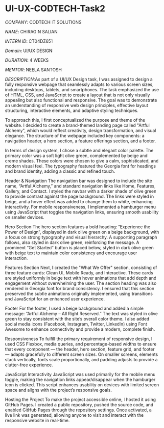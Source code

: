 # UI-UX-CODTECH-Task2

*COMPANY*: CODTECH IT SOLUTIONS

*NAME*: CHIRAG N SALIAN

*INTERN ID*: CT04DZ651

*Domain*: UI/UX DESIGN

*DURATION*: 4 WEEKS

*MENTOR*: NEELA SANTOSH

*DESCRIPTION*:As part of a UI/UX Design task, I was assigned to design a fully responsive webpage that seamlessly adapts to various screen sizes, including desktops, tablets, and smartphones. The task emphasized the use of HTML, CSS, and JavaScript to create a layout that is not only visually appealing but also functional and responsive. The goal was to demonstrate an understanding of responsive web design principles, effective layout structuring, interactive elements, and adaptive styling techniques.

To approach this, I first conceptualized the purpose and theme of the website. I decided to create a brand-themed landing page called "Artful Alchemy", which would reflect creativity, design transformation, and visual elegance. The structure of the webpage included key components: a navigation header, a hero section, a feature offerings section, and a footer.

In terms of design system, I chose a subtle and elegant color palette. The primary color was a soft light olive green, complemented by beige and creme shades. These colors were chosen to give a calm, sophisticated, and modern visual feel. The typography featured the Georgia font for headings and brand identity, adding a classic and refined touch.

Header & Navigation
The navigation bar was designed to include the site name, “Artful Alchemy,” and standard navigation links like Home, Features, Gallery, and Contact. I styled the navbar with a darker shade of olive green to provide contrast against the page background. The links were styled in beige, and a hover effect was added to change them to white, enhancing interactivity. For mobile responsiveness, I implemented a hamburger menu using JavaScript that toggles the navigation links, ensuring smooth usability on smaller devices.

Hero Section
The hero section features a bold heading: “Experience the Power of Design”, displayed in dark olive green on a beige background, with a focus on strong typography and visual hierarchy. A supporting paragraph follows, also styled in dark olive green, reinforcing the message. A prominent “Get Started” button is placed below, styled in dark olive green with beige text to maintain color consistency and encourage user interaction.

Features Section
Next, I created the "What We Offer" section, consisting of three feature cards: Clean UI, Mobile Ready, and Interactive. These cards are styled uniformly in beige text with hover animations that add depth and engagement without overwhelming the user. The section heading was also rendered in Georgia font for brand consistency. I ensured that this section preserved the subtle animations originally implemented, using transitions and JavaScript for an enhanced user experience.

Footer
For the footer, I used a beige background and added a simple message: “Artful Alchemy – All Right Reserved.” The text was styled in olive green to stay consistent with the site’s overall color theme. I also added social media icons (Facebook, Instagram, Twitter, LinkedIn) using Font Awesome to enhance connectivity and provide a modern, complete finish.

Responsiveness
To fulfill the primary requirement of responsive design, I used CSS Flexbox, media queries, and percentage-based widths to ensure that every component — the header, hero section, feature grid, and footer — adapts gracefully to different screen sizes. On smaller screens, elements stack vertically, fonts scale proportionally, and padding adjusts to provide a clutter-free experience.

JavaScript Interactivity
JavaScript was used primarily for the mobile menu toggle, making the navigation links appear/disappear when the hamburger icon is clicked. This script enhances usability on devices with limited screen space and aligns with the project’s responsive goals.

Hosting the Project
To make the project accessible online, I hosted it using GitHub Pages. I created a public repository, pushed the source code, and enabled GitHub Pages through the repository settings. Once activated, a live link was generated, allowing anyone to visit and interact with the responsive website in real-time.
